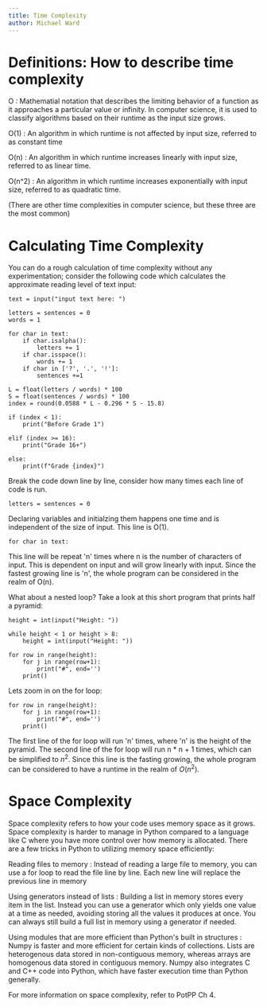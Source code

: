 ```yaml
---
title: Time Complexity
author: Michael Ward
---
```


# Definitions: How to describe time complexity

O
: Mathematial notation that describes the limiting behavior of a function as it approaches a particular value or infinity. In computer science, it is used to classify algorithms based on their runtime as the input size grows.

O(1)
: An algorithm in which runtime is not affected by input size, referred to as constant time

O(n)
: An algorithm in which runtime increases linearly with input size, referred to as linear time.

O(n^2)
: An algorithm in which runtime increases exponentially with input size, referred to as quadratic time.

(There are other time complexities in computer science, but these three are the most common)

# Calculating Time Complexity

You can do a rough calculation of time complexity without any experimentation; consider the following code which calculates the approximate reading level of text input:

```
text = input("input text here: ")

letters = sentences = 0
words = 1

for char in text:
    if char.isalpha():
        letters += 1
    if char.isspace():
        words += 1
    if char in ['?', '.', '!']:
        sentences +=1

L = float(letters / words) * 100
S = float(sentences / words) * 100
index = round(0.0588 * L - 0.296 * S - 15.8)

if (index < 1):
    print("Before Grade 1")

elif (index >= 16):
    print("Grade 16+")

else:
    print(f"Grade {index}")
```

Break the code down line by line, consider how many times each line of code is run.

```
letters = sentences = 0
```

Declaring variables and initialzing them happens one time and is independent of the size of input. This line is O(1).


```
for char in text:
```

This line will be repeat 'n' times where n is the number of characters of input. This is dependent on input and will grow linearly with input. Since the fastest growing line is 'n', the whole program can be considered in the realm of O(n).


What about a nested loop? Take a look at this short program that prints half a pyramid:

```
height = int(input("Height: "))

while height < 1 or height > 8:
    height = int(input("Height: "))

for row in range(height):
    for j in range(row+1):
        print("#", end='')
    print()
```

Lets zoom in on the for loop:

```
for row in range(height):
    for j in range(row+1):
        print("#", end='')
    print()
```

The first line of the for loop will run 'n' times, where 'n' is the height of the pyramid. The second line of the for loop will run n * n + 1 times, which can be simplified to $n^2$. Since this line is the fasting growing, the whole program can be considered to have a runtime in the realm of $O(n^2)$.

# Space Complexity

Space complexity refers to how your code uses memory space as it grows. Space complexity is harder to manage in Python compared to a language like C where you have more control over how memory is allocated. There are a few tricks in Python to utilizing memory space efficiently:

Reading files to memory
: Instead of reading a large file to memory, you can use a for loop to read the file line by line. Each new line will replace the previous line in memory

Using generators instead of lists
: Building a list in memory stores every item in the list. Instead you can use a generator which only yields one value at a time as needed, avoiding storing all the values it produces at once. You can always still build a full list in memory using a generator if needed.

Using modules that are more efficient than Python's built in structures
: Numpy is faster and more efficient for certain kinds of collections. Lists are heterogenous data stored in non-contiguous memory, whereas arrays are homogenous data stored in contiguous memory. Numpy also integrates C and C++ code into Python, which have faster execution time than Python generally.

For more information on space complexity, refer to PotPP Ch 4.
